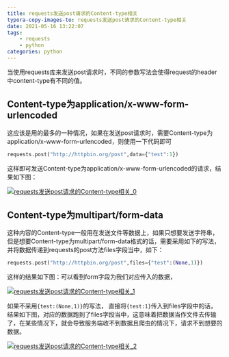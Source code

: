 ```yaml
---
title: requests发送post请求的Content-type相关
typora-copy-images-to: requests发送post请求的Content-type相关
date: 2021-05-16 13:22:07
tags:
    - requests
    - python
categories: python
---
```


当使用requests库来发送post请求时，不同的参数写法会使得request的header中content-type有不同的值。

## Content-type为application/x-www-form-urlencoded

这应该是用的最多的一种情况，如果在发送post请求时，需要Content-type为application/x-www-form-urlencoded，则使用一下代码即可

```python
requests.post("http://httpbin.org/post",data={"test":1})
```

这样即可发送Content-type为application/x-www-form-urlencoded的请求，结果如下图：

[![requests发送post请求的Content-type相关_0](https://z3.ax1x.com/2021/05/16/gchLLt.png)](https://imgtu.com/i/gchLLt)

## Content-type为multipart/form-data

这种内容的Content-type一般用在发送文件等数据上，如果只想要发送字符串，但是想要Content-type为multipart/form-data格式的话，需要采用如下的写法，并将数据传递到requests的post方法files字段当中，如下：

```python
requests.post("http://httpbin.org/post",files={"test":(None,1)})
```

这样的结果如下图：可以看到form字段为我们对应传入的数据，

[![requests发送post请求的Content-type相关_1](https://z3.ax1x.com/2021/05/16/gchXeP.png)](https://imgtu.com/i/gchXeP)

如果不采用`{test:(None,1)}`的写法， 直接将`{test:1}`传入到files字段中的话，结果如下图，对应的数据跑到了files字段当中，这意味着把数据当作文件去传输了，在某些情况下，就会导致服务端收不到数据且爬虫的情况下，请求不到想要的数据。

[![requests发送post请求的Content-type相关_2](https://z3.ax1x.com/2021/05/16/gchjdf.png)](https://imgtu.com/i/gchjdf)

